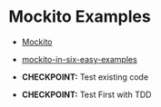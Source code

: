 # Mockito Examples

* [Mockito](http://www.vogella.com/tutorials/Mockito/article.html)

* [mockito-in-six-easy-examples](http://gojko.net/2009/10/23/mockito-in-six-easy-examples/)


* __CHECKPOINT:__ Test existing code
* __CHECKPOINT:__ Test First with TDD
